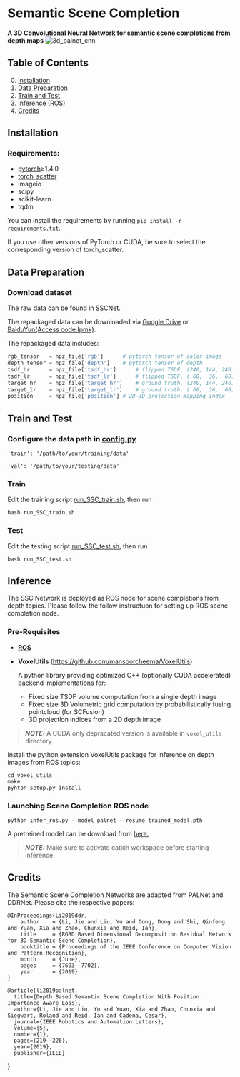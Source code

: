 # Semantic Scene Completion
**A 3D Convolutional Neural Network for semantic scene completions from depth maps**
![3d_palnet_cnn](https://user-images.githubusercontent.com/10983181/148416145-ecc6f019-f7a2-47c1-9c30-6b0261cd4d89.png)

## Table of Contents
0. [Installation](#installation)
0. [Data Preparation](#Data-Preparation)
0. [Train and Test](#Train-and-Test)
0. [Inference (ROS)](#Inference)
0. [Credits](#Credits)

## Installation
### Requirements:
- [pytorch](https://pytorch.org/)≥1.4.0
- [torch_scatter](https://github.com/rusty1s/pytorch_scatter)
- imageio
- scipy
- scikit-learn
- tqdm

You can install the requirements by running `pip install -r requirements.txt`.

If you use other versions of PyTorch or CUDA, be sure to select the corresponding version of torch_scatter.


## Data Preparation
### Download dataset

The raw data can be found in [SSCNet](https://github.com/shurans/sscnet).

The repackaged data can be downloaded via 
[Google Drive](https://drive.google.com/drive/folders/15vFzZQL2eLu6AKSAcCbIyaA9n1cQi3PO?usp=sharing)
or
[BaiduYun(Access code:lpmk)](https://pan.baidu.com/s/1mtdAEdHYTwS4j8QjptISBg).

The repackaged data includes:
```python
rgb_tensor   = npz_file['rgb']		# pytorch tensor of color image
depth_tensor = npz_file['depth']	# pytorch tensor of depth 
tsdf_hr      = npz_file['tsdf_hr']  	# flipped TSDF, (240, 144, 240)
tsdf_lr      = npz_file['tsdf_lr']  	# flipped TSDF, ( 60,  36,  60)
target_hr    = npz_file['target_hr']	# ground truth, (240, 144, 240)
target_lr    = npz_file['target_lr']	# ground truth, ( 60,  36,  60)
position     = npz_file['position']	# 2D-3D projection mapping index
```

### 

## Train and Test

### Configure the data path in [config.py](https://github.com/waterljwant/SSC/blob/master/config.py#L9)

```
'train': '/path/to/your/training/data'

'val': '/path/to/your/testing/data'
```

### Train
Edit the training script [run_SSC_train.sh](https://github.com/waterljwant/SSC/blob/master/run_SSC_train.sh#L4), then run
```
bash run_SSC_train.sh
```

### Test
Edit the testing script [run_SSC_test.sh](https://github.com/waterljwant/SSC/blob/master/run_SSC_test.sh#L3), then run
```
bash run_SSC_test.sh
```

## Inference
The SSC Network is deployed as ROS node for scene completions from depth topics. Please follow the follow instructuon for setting up ROS scene completion node.
### Pre-Requisites
* [**ROS**](http://wiki.ros.org/ROS/Installation)
* **VoxelUtils** (https://github.com/mansoorcheema/VoxelUtils)

   A python library providing optimized C++ (optionally CUDA accelerated) backend implementations for:
     - Fixed size TSDF volume computation from a single depth image
     - Fixed size 3D Volumetric grid computation by probabilistically fusing pointcloud (for SCFusion)
     - 3D projection indices from a 2D depth image 
> **_NOTE:_**  A CUDA only depracated version is available in `voxel_utils` directory.

Install the python extension VoxelUtils package for inference on depth images from ROS topics:
```
cd voxel_utils
make
pyhton setup.py install
```

### Launching Scene Completion ROS node
```
python infer_ros.py --model palnet --resume trained_model.pth
```
A pretreined model can be download from [here.](https://github.com/ethz-asl/SSC/blob/experiment008/pretrained_models/weights/Experiment008/cpBest_SSC_PALNet.pth.tar)

> **_NOTE:_** Make sure to activate catkin workspace before starting  inference. 



## Credits

The Semantic Scene Completion Networks are adapted from PALNet and DDRNet. Please cite the respective papers: 

    @InProceedings{Li2019ddr,
        author    = {Li, Jie and Liu, Yu and Gong, Dong and Shi, Qinfeng and Yuan, Xia and Zhao, Chunxia and Reid, Ian},
        title     = {RGBD Based Dimensional Decomposition Residual Network for 3D Semantic Scene Completion},
        booktitle = {Proceedings of the IEEE Conference on Computer Vision and Pattern Recognition},
        month     = {June},
        pages     = {7693--7702},
        year      = {2019}
    }
    
    @article{li2019palnet,
	  title={Depth Based Semantic Scene Completion With Position Importance Aware Loss},
	  author={Li, Jie and Liu, Yu and Yuan, Xia and Zhao, Chunxia and Siegwart, Roland and Reid, Ian and Cadena, Cesar},
	  journal={IEEE Robotics and Automation Letters},
	  volume={5},
	  number={1},
	  pages={219--226},
	  year={2019},
	  publisher={IEEE}
}
